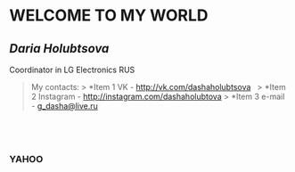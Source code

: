 # WELCOME TO MY WORLD

## *Daria Holubtsova*
Coordinator in LG Electronics RUS

> My contacts:
    > *Item 1 VK - http://vk.com/dashaholubtsova
    > *Item 2 Instagram - http://instagram.com/dashaholubtova
    > *Item 3 e-mail - g_dasha@live.ru

##  
### __YAHOO__ 
                              

